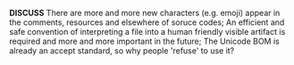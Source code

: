 **DISCUSS**
There are more and more new characters (e.g. emoji) appear in the comments, resources and elsewhere of soruce codes; An efficient and safe convention of interpreting a file into a human friendly visible artifact is required and more and more important in the future; The Unicode BOM is already an accept standard, so why people 'refuse' to use it? 
 